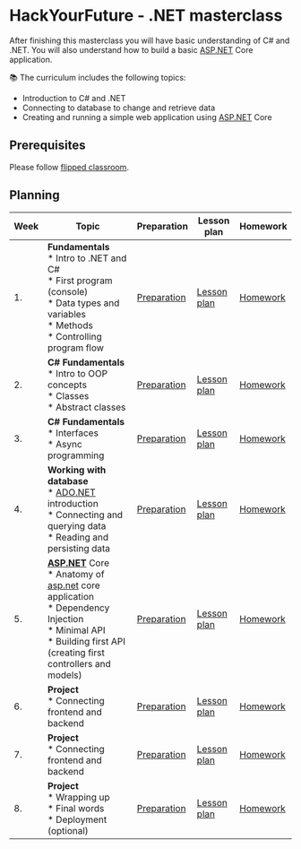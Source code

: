 # HackYourFuture - .NET masterclass

After finishing this masterclass you will have basic understanding of C# and .NET. You will also understand how to build a basic [ASP.NET](http://ASP.NET) Core application.

📚 The curriculum includes the following topics:

- Introduction to C# and .NET
- Connecting to database to change and retrieve data
- Creating and running a simple web application using [ASP.NET](http://ASP.NET) Core

## Prerequisites

Please follow [flipped classroom](FLIPPED_CLASSROOM.md).

## Planning
| Week | Topic                                                        | Preparation                         | Lesson plan                         | Homework                      |
| ---- | ------------------------------------------------------------ | ----------------------------------- | ----------------------------------- | ----------------------------- |
| 1.   | **Fundamentals** <br />* Intro to .NET and C#<br />* First program (console)<br />* Data types and variables<br />* Methods<br />* Controlling program flow | [Preparation](week1/preparation.md) | [Lesson plan](week1/lesson-plan.md) | [Homework](week1/homework.md) |
| 2.   | **C# Fundamentals**<br />* Intro to OOP concepts<br />* Classes<br />* Abstract classes | [Preparation](week2/preparation.md) | [Lesson plan](week2/lesson-plan.md) | [Homework](week2/homework.md) |
| 3.   | **C# Fundamentals**<br />* Interfaces<br />* Async programming | [Preparation](week3/preparation.md) | [Lesson plan](week3/lesson-plan.md) | [Homework](week3/homework.md) |
| 4.   | **Working with database**<br />* [ADO.NET](http://ado.net/) introduction<br />* Connecting and querying data<br />* Reading and persisting data | [Preparation](week4/preparation.md) | [Lesson plan](week4/lesson-plan.md) | [Homework](week4/homework.md) |
| 5.   | **[ASP.NET](http://asp.net/)** Core<br />* Anatomy of [asp.net](http://asp.net/) core application<br />* Dependency Injection<br />* Minimal API<br />* Building first API (creating first controllers and models) | [Preparation](week5/preparation.md) | [Lesson plan](week5/lesson-plan.md) | [Homework](week5/homework.md) |
| 6.   | **Project**<br />* Connecting frontend and backend           | [Preparation](week6/preparation.md) | [Lesson plan](week6/lesson-plan.md) | [Homework](week6/homework.md) |
| 7.   | **Project**<br />* Connecting frontend and backend<br />     | [Preparation](week7/preparation.md) | [Lesson plan](week7/lesson-plan.md) | [Homework](week7/homework.md) |
| 8.   | **Project**<br />* Wrapping up<br />* Final words<br />* Deployment (optional)<br /> | [Preparation](week8/preparation.md) | [Lesson plan](week8/lesson-plan.md) | [Homework](week8/homework.md) |
